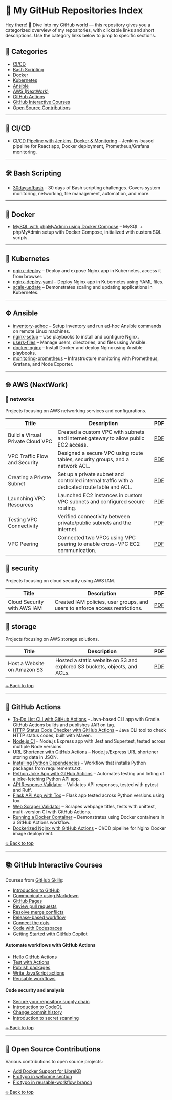 # 📘 My GitHub Repositories Index

Hey there! 👋 Dive into my GitHub world — this repository gives you a categorized overview of my repositories, with clickable links and short descriptions. Use the category links below to jump to specific sections.

## 📂 Categories

- [CI/CD](#-cicd)
- [Bash Scripting](#-bash-scripting)
- [Docker](#-docker)
- [Kubernetes](#-kubernetes)
- [Ansible](#-ansible)
- [AWS (NextWork)](#-aws-nextwork)
- [GitHub Actions](#-github-actions)
- [GitHub Interactive Courses](#-github-interactive-courses)
- [Open Source Contributions](#-open-source-contributions)

---

## 🚀 CI/CD

- [CI/CD Pipeline with Jenkins, Docker & Monitoring](https://github.com/ranjithdb/reactappone) – Jenkins-based pipeline for React app, Docker deployment, Prometheus/Grafana monitoring.

---

## 🛠 Bash Scripting

- [30daysofbash](https://github.com/ranjithdb/30daysofbash) – 30 days of Bash scripting challenges. Covers system monitoring, networking, file management, automation, and more.

---

## 🐳 Docker

- [MySQL with phpMyAdmin using Docker Compose](https://github.com/ranjithdb/docker-mysql-phpmyadmin) – MySQL + phpMyAdmin setup with Docker Compose, initialized with custom SQL scripts.

---

## 🐙 Kubernetes

- [nginx-deploy](https://github.com/ranjithdb/k8s-01) – Deploy and expose Nginx app in Kubernetes, access it from browser.
- [nginx-deploy-yaml](https://github.com/ranjithdb/k8s-02) – Deploy Nginx app in Kubernetes using YAML files.
- [scale-update](https://github.com/ranjithdb/k8s-03) – Demonstrates scaling and updating applications in Kubernetes.

---

## ⚙ Ansible

- [inventory-adhoc](https://github.com/ranjithdb/ansible-01) – Setup inventory and run ad-hoc Ansible commands on remote Linux machines.
- [nginx-setup](https://github.com/ranjithdb/ansible-02) – Use playbooks to install and configure Nginx.
- [users-files](https://github.com/ranjithdb/ansible-03) – Manage users, directories, and files using Ansible.
- [docker-nginx](https://github.com/ranjithdb/ansible-04) – Install Docker and deploy Nginx using Ansible playbooks.
- [monitoring-prometheus](https://github.com/ranjithdb/ansible-05) – Infrastructure monitoring with Prometheus, Grafana, and Node Exporter.

---

## 🌐 AWS (NextWork)

### 📁 networks
Projects focusing on AWS networking services and configurations.

| Title | Description | PDF |
|-------|-------------|-----|
| Build a Virtual Private Cloud VPC | Created a custom VPC with subnets and internet gateway to allow public EC2 access. | [PDF](https://github.com/ranjithdb/nextwork-docs/blob/main/networks/01-legendary-aws-networks-vpc.pdf) |
| VPC Traffic Flow and Security | Designed a secure VPC using route tables, security groups, and a network ACL. | [PDF](https://github.com/ranjithdb/nextwork-docs/blob/main/networks/02-legendary-aws-networks-security.pdf) |
| Creating a Private Subnet | Set up a private subnet and controlled internal traffic with a dedicated route table and ACL. | [PDF](https://github.com/ranjithdb/nextwork-docs/blob/main/networks/03-legendary-aws-networks-private.pdf) |
| Launching VPC Resources | Launched EC2 instances in custom VPC subnets and configured secure routing. | [PDF](https://github.com/ranjithdb/nextwork-docs/blob/main/networks/04-legendary-aws-networks-ec2.pdf) |
| Testing VPC Connectivity | Verified connectivity between private/public subnets and the internet. | [PDF](https://github.com/ranjithdb/nextwork-docs/blob/main/networks/05-legendary-aws-networks-connectivity.pdf) |
| VPC Peering | Connected two VPCs using VPC peering to enable cross-VPC EC2 communication. | [PDF](https://github.com/ranjithdb/nextwork-docs/blob/main/networks/06-legendary-aws-networks-peering.pdf) |

## 📁 security
Projects focusing on cloud security using AWS IAM.

| Title | Description | PDF |
|-------|-------------|-----|
| Cloud Security with AWS IAM | Created IAM policies, user groups, and users to enforce access restrictions. | [PDF](https://github.com/ranjithdb/nextwork-docs/blob/main/security/01-legendary-aws-security-iam.pdf) |

## 📁 storage
Projects focusing on AWS storage solutions.

| Title | Description | PDF |
|-------|-------------|-----|
| Host a Website on Amazon S3 | Hosted a static website on S3 and explored S3 buckets, objects, and ACLs. | [PDF](https://github.com/ranjithdb/nextwork-docs/blob/main/storage/01-legendary-aws-host-a-website-on-s3.pdf) |

[🔝 Back to top](#-categories)

---

## 🧲 GitHub Actions

- [To-Do List CLI with GitHub Actions](https://github.com/ranjithdb/gh-actions-java-02) – Java-based CLI app with Gradle. GitHub Actions builds and publishes JAR on tag.
- [HTTP Status Code Checker with GitHub Actions](https://github.com/ranjithdb/gh-actions-java-01) – Java CLI tool to check HTTP status codes, built with Maven.
- [Node.js CI](https://github.com/ranjithdb/gh-actions-nodejs-01) – Node.js Express app with Jest and Supertest, tested across multiple Node versions.
- [URL Shortener with GitHub Actions](https://github.com/ranjithdb/gh-actions-nodejs-02) – Node.js/Express URL shortener storing data in JSON.
- [Installing Python Dependencies](https://github.com/ranjithdb/gh-actions-python-01) – Workflow that installs Python packages from requirements.txt.
- [Python Joke App with GitHub Actions](https://github.com/ranjithdb/gh-actions-python-02) – Automates testing and linting of a joke-fetching Python API app.
- [API Response Validator](https://github.com/ranjithdb/gh-actions-python-03) – Validates API responses, tested with pytest and Ruff.
- [Flask API App with Tox](https://github.com/ranjithdb/gh-actions-python-04) – Flask app tested across Python versions using tox.
- [Web Scraper Validator](https://github.com/ranjithdb/gh-actions-python-05) – Scrapes webpage titles, tests with unittest, multi-version CI with GitHub Actions.
- [Running a Docker Container](https://github.com/ranjithdb/gh-actions-docker-01) – Demonstrates using Docker containers in a GitHub Actions workflow.
- [Dockerized Nginx with GitHub Actions](https://github.com/ranjithdb/gh-actions-docker-02) – CI/CD pipeline for Nginx Docker image deployment.

[🔝 Back to top](#-categories)

---

## 📚 GitHub Interactive Courses

Courses from [GitHub Skills](https://skills.github.com/):

- [Introduction to GitHub](https://github.com/ranjithdb/skills-introduction-to-github)
- [Communicate using Markdown](https://github.com/ranjithdb/skills-communicate-using-markdown)
- [GitHub Pages](https://github.com/ranjithdb/skills-github-pages)
- [Review pull requests](https://github.com/ranjithdb/skills-review-pull-requests)
- [Resolve merge conflicts](https://github.com/ranjithdb/skills-resolve-merge-conflicts)
- [Release-based workflow](https://github.com/ranjithdb/skills-release-based-workflow)
- [Connect the dots](https://github.com/ranjithdb/skills-connect-the-dots)
- [Code with Codespaces](https://github.com/ranjithdb/skills-code-with-codespaces)
- [Getting Started with GitHub Copilot](https://github.com/ranjithdb/skills-copilot-codespaces-vscode)

#### Automate workflows with GitHub Actions
  
- [Hello GitHub Actions](https://github.com/ranjithdb/skills-hello-github-actions)
- [Test with Actions](https://github.com/ranjithdb/skills-test-with-actions)
- [Publish packages](https://github.com/ranjithdb/skills-publish-packages)
- [Write JavaScript actions](https://github.com/ranjithdb/skills-write-javascript-actions)
- [Reusable workflows](https://github.com/ranjithdb/skills-reusable-workflows)

#### Code security and analysis

- [Secure your repository supply chain](https://github.com/ranjithdb/skills-secure-repository-supply-chain)
- [Introduction to CodeQL](https://github.com/ranjithdb/skills-introduction-to-codeql)
- [Change commit history](https://github.com/ranjithdb/skills-change-commit-history)
- [Introduction to secret scanning](https://github.com/ranjithdb/skills-introduction-to-secret-scanning)

[🔝 Back to top](#-categories)

---

## 🤝 Open Source Contributions

Various contributions to open source projects:

- [Add Docker Support for LibreKB](https://github.com/michaelstaake/LibreKB/pull/6)
- [Fix typo in welcome section](https://github.com/skills/reusable-workflows/pull/44)
- [Fix typo in reusable-workflow branch](https://github.com/skills/reusable-workflows/pull/45)

[🔝 Back to top](#-categories)

